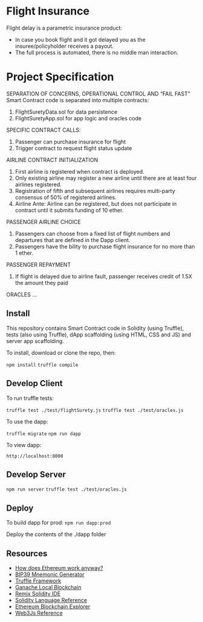 # Flight Insurance
Flight delay is a parametric insurance product:
 - In case you book flight and it got delayed you as the insuree/policyholder receives a payout.
 - The full process is automated, there is no middle man interaction.

# Project Specification
SEPARATION OF CONCERNS, OPERATIONAL CONTROL AND “FAIL FAST”
Smart Contract code is separated into multiple contracts:
1) FlightSuretyData.sol for data persistence
2) FlightSuretyApp.sol for app logic and oracles code


SPECIFIC CONTRACT CALLS:
1) Passenger can purchase insurance for flight
2) Trigger contract to request flight status update


AIRLINE CONTRACT INITIALIZATION
1) First airline is registered when contract is deployed.
2) Only existing airline may register a new airline until there are at least four airlines registered.
3) Registration of fifth and subsequent airlines requires multi-party consensus of 50% of registered airlines.
4) Airline Ante: Airline can be registered, but does not participate in contract until it submits funding of 10 ether.


PASSENGER AIRLINE CHOICE
1) Passengers can choose from a fixed list of flight numbers and departures that are defined in the Dapp client.
2) Passengers have the bility to purchase flight insurance for no more than 1 ether.


PASSENGER REPAYMENT
1) If flight is delayed due to airline fault, passenger receives credit of 1.5X the amount they paid


ORACLES
...


## Install
This repository contains Smart Contract code in Solidity (using Truffle), tests (also using Truffle), dApp scaffolding (using HTML, CSS and JS) and server app scaffolding.

To install, download or clone the repo, then:

`npm install`
`truffle compile`

## Develop Client

To run truffle tests:

`truffle test ./test/flightSurety.js`
`truffle test ./test/oracles.js`

To use the dapp:

`truffle migrate`
`npm run dapp`

To view dapp:

`http://localhost:8000`

## Develop Server

`npm run server`
`truffle test ./test/oracles.js`

## Deploy

To build dapp for prod:
`npm run dapp:prod`

Deploy the contents of the ./dapp folder


## Resources
* [How does Ethereum work anyway?](https://medium.com/@preethikasireddy/how-does-ethereum-work-anyway-22d1df506369)
* [BIP39 Mnemonic Generator](https://iancoleman.io/bip39/)
* [Truffle Framework](http://truffleframework.com/)
* [Ganache Local Blockchain](http://truffleframework.com/ganache/)
* [Remix Solidity IDE](https://remix.ethereum.org/)
* [Solidity Language Reference](http://solidity.readthedocs.io/en/v0.4.24/)
* [Ethereum Blockchain Explorer](https://etherscan.io/)
* [Web3Js Reference](https://github.com/ethereum/wiki/wiki/JavaScript-API)
